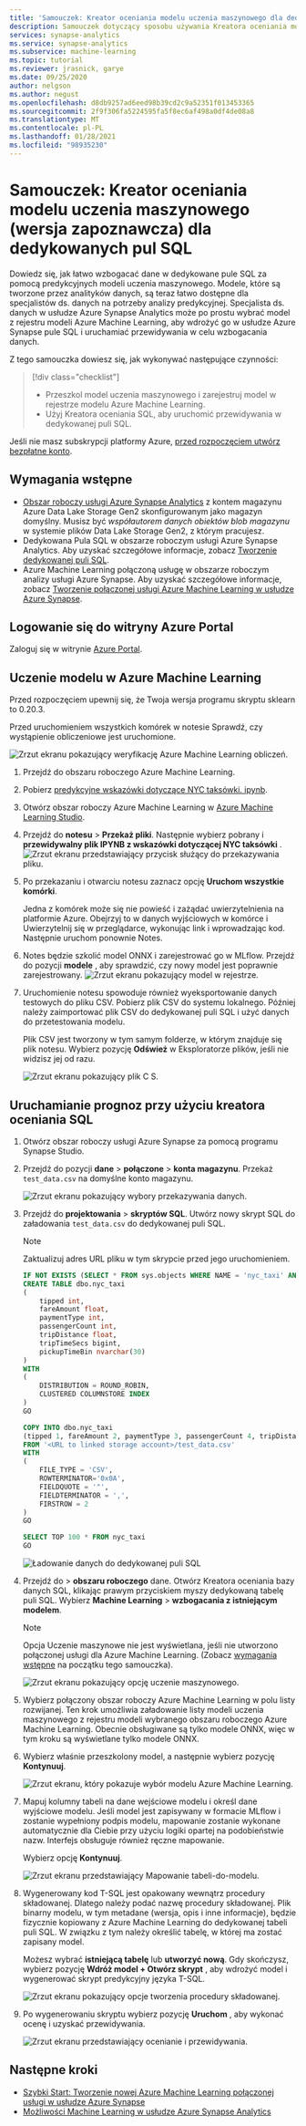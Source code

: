 ```yaml
---
title: 'Samouczek: Kreator oceniania modelu uczenia maszynowego dla dedykowanych pul SQL'
description: Samouczek dotyczący sposobu używania Kreatora oceniania modelu uczenia maszynowego do wzbogacania danych w dedykowanych pulach SQL.
services: synapse-analytics
ms.service: synapse-analytics
ms.subservice: machine-learning
ms.topic: tutorial
ms.reviewer: jrasnick, garye
ms.date: 09/25/2020
author: nelgson
ms.author: negust
ms.openlocfilehash: d8db9257ad6eed98b39cd2c9a52351f013453365
ms.sourcegitcommit: 2f9f306fa5224595fa5f8ec6af498a0df4de08a8
ms.translationtype: MT
ms.contentlocale: pl-PL
ms.lasthandoff: 01/28/2021
ms.locfileid: "98935230"
---
```

# <a name="tutorial-machine-learning-model-scoring-wizard-preview-for-dedicated-sql-pools"></a>Samouczek: Kreator oceniania modelu uczenia maszynowego (wersja zapoznawcza) dla dedykowanych pul SQL

Dowiedz się, jak łatwo wzbogacać dane w dedykowane pule SQL za pomocą predykcyjnych modeli uczenia maszynowego. Modele, które są tworzone przez analityków danych, są teraz łatwo dostępne dla specjalistów ds. danych na potrzeby analizy predykcyjnej. Specjalista ds. danych w usłudze Azure Synapse Analytics może po prostu wybrać model z rejestru modeli Azure Machine Learning, aby wdrożyć go w usłudze Azure Synapse pule SQL i uruchamiać przewidywania w celu wzbogacania danych.

Z tego samouczka dowiesz się, jak wykonywać następujące czynności:

> [!div class="checklist"]
> - Przeszkol model uczenia maszynowego i zarejestruj model w rejestrze modelu Azure Machine Learning.
> - Użyj Kreatora oceniania SQL, aby uruchomić przewidywania w dedykowanej puli SQL.

Jeśli nie masz subskrypcji platformy Azure, [przed rozpoczęciem utwórz bezpłatne konto](https://azure.microsoft.com/free/).

## <a name="prerequisites"></a>Wymagania wstępne

- [Obszar roboczy usługi Azure Synapse Analytics](../get-started-create-workspace.md) z kontem magazynu Azure Data Lake Storage Gen2 skonfigurowanym jako magazyn domyślny. Musisz być *współautorem danych obiektów blob magazynu* w systemie plików Data Lake Storage Gen2, z którym pracujesz.
- Dedykowana Pula SQL w obszarze roboczym usługi Azure Synapse Analytics. Aby uzyskać szczegółowe informacje, zobacz [Tworzenie dedykowanej puli SQL](../quickstart-create-sql-pool-studio.md).
- Azure Machine Learning połączoną usługę w obszarze roboczym analizy usługi Azure Synapse. Aby uzyskać szczegółowe informacje, zobacz [Tworzenie połączonej usługi Azure Machine Learning w usłudze Azure Synapse](quickstart-integrate-azure-machine-learning.md).

## <a name="sign-in-to-the-azure-portal"></a>Logowanie się do witryny Azure Portal

Zaloguj się w witrynie [Azure Portal](https://portal.azure.com/).

## <a name="train-a-model-in-azure-machine-learning"></a>Uczenie modelu w Azure Machine Learning

Przed rozpoczęciem upewnij się, że Twoja wersja programu skryptu sklearn to 0.20.3.

Przed uruchomieniem wszystkich komórek w notesie Sprawdź, czy wystąpienie obliczeniowe jest uruchomione.

![Zrzut ekranu pokazujący weryfikację Azure Machine Learning obliczeń.](media/tutorial-sql-pool-model-scoring-wizard/tutorial-sql-scoring-wizard-train-00b.png)

1. Przejdź do obszaru roboczego Azure Machine Learning.

1. Pobierz [predykcyjne wskazówki dotyczące NYC taksówki. ipynb](https://go.microsoft.com/fwlink/?linkid=2144301).

1. Otwórz obszar roboczy Azure Machine Learning w [Azure Machine Learning Studio](https://ml.azure.com).

1. Przejdź do **notesu**  >  **Przekaż pliki**. Następnie wybierz pobrany i **przewidywalny plik IPYNB z wskazówki dotyczącej NYC taksówki** .
   ![Zrzut ekranu przedstawiający przycisk służący do przekazywania pliku.](media/tutorial-sql-pool-model-scoring-wizard/tutorial-sql-scoring-wizard-train-00a.png)

1. Po przekazaniu i otwarciu notesu zaznacz opcję **Uruchom wszystkie komórki**.

   Jedna z komórek może się nie powieść i zażądać uwierzytelnienia na platformie Azure. Obejrzyj to w danych wyjściowych w komórce i Uwierzytelnij się w przeglądarce, wykonując link i wprowadzając kod. Następnie uruchom ponownie Notes.

1. Notes będzie szkolić model ONNX i zarejestrować go w MLflow. Przejdź do pozycji **modele** , aby sprawdzić, czy nowy model jest poprawnie zarejestrowany.
   ![Zrzut ekranu pokazujący model w rejestrze.](media/tutorial-sql-pool-model-scoring-wizard/tutorial-sql-scoring-wizard-train-00c.png)

1. Uruchomienie notesu spowoduje również wyeksportowanie danych testowych do pliku CSV. Pobierz plik CSV do systemu lokalnego. Później należy zaimportować plik CSV do dedykowanej puli SQL i użyć danych do przetestowania modelu.

   Plik CSV jest tworzony w tym samym folderze, w którym znajduje się plik notesu. Wybierz pozycję **Odśwież** w Eksploratorze plików, jeśli nie widzisz jej od razu.

   ![Zrzut ekranu pokazujący plik C S.](media/tutorial-sql-pool-model-scoring-wizard/tutorial-sql-scoring-wizard-train-00d.png)

## <a name="launch-predictions-with-the-sql-scoring-wizard"></a>Uruchamianie prognoz przy użyciu kreatora oceniania SQL

1. Otwórz obszar roboczy usługi Azure Synapse za pomocą programu Synapse Studio.

1. Przejdź do pozycji **dane**  >  **połączone**  >  **konta magazynu**. Przekaż `test_data.csv` na domyślne konto magazynu.

   ![Zrzut ekranu pokazujący wybory przekazywania danych.](media/tutorial-sql-pool-model-scoring-wizard/tutorial-sql-scoring-wizard-00a.png)

1. Przejdź do **projektowania**  >  **skryptów SQL**. Utwórz nowy skrypt SQL do załadowania `test_data.csv` do dedykowanej puli SQL.

   > [!NOTE]
   > Zaktualizuj adres URL pliku w tym skrypcie przed jego uruchomieniem.

   ```SQL
   IF NOT EXISTS (SELECT * FROM sys.objects WHERE NAME = 'nyc_taxi' AND TYPE = 'U')
   CREATE TABLE dbo.nyc_taxi
   (
       tipped int,
       fareAmount float,
       paymentType int,
       passengerCount int,
       tripDistance float,
       tripTimeSecs bigint,
       pickupTimeBin nvarchar(30)
   )
   WITH
   (
       DISTRIBUTION = ROUND_ROBIN,
       CLUSTERED COLUMNSTORE INDEX
   )
   GO
   
   COPY INTO dbo.nyc_taxi
   (tipped 1, fareAmount 2, paymentType 3, passengerCount 4, tripDistance 5, tripTimeSecs 6, pickupTimeBin 7)
   FROM '<URL to linked storage account>/test_data.csv'
   WITH
   (
       FILE_TYPE = 'CSV',
       ROWTERMINATOR='0x0A',
       FIELDQUOTE = '"',
       FIELDTERMINATOR = ',',
       FIRSTROW = 2
   )
   GO
   
   SELECT TOP 100 * FROM nyc_taxi
   GO
   ```

   ![Ładowanie danych do dedykowanej puli SQL](media/tutorial-sql-pool-model-scoring-wizard/tutorial-sql-scoring-wizard-00b.png)

1. Przejdź do   >  **obszaru roboczego** dane. Otwórz Kreatora oceniania bazy danych SQL, klikając prawym przyciskiem myszy dedykowaną tabelę puli SQL. Wybierz **Machine Learning**  >  **wzbogacania z istniejącym modelem**.

   > [!NOTE]
   > Opcja Uczenie maszynowe nie jest wyświetlana, jeśli nie utworzono połączonej usługi dla Azure Machine Learning. (Zobacz [wymagania wstępne](#prerequisites) na początku tego samouczka).

   ![Zrzut ekranu pokazujący opcję uczenie maszynowego.](media/tutorial-sql-pool-model-scoring-wizard/tutorial-sql-scoring-wizard-00c.png)

1. Wybierz połączony obszar roboczy Azure Machine Learning w polu listy rozwijanej. Ten krok umożliwia załadowanie listy modeli uczenia maszynowego z rejestru modeli wybranego obszaru roboczego Azure Machine Learning. Obecnie obsługiwane są tylko modele ONNX, więc w tym kroku są wyświetlane tylko modele ONNX.

1. Wybierz właśnie przeszkolony model, a następnie wybierz pozycję **Kontynuuj**.

   ![Zrzut ekranu, który pokazuje wybór modelu Azure Machine Learning.](media/tutorial-sql-pool-model-scoring-wizard/tutorial-sql-scoring-wizard-00d.png)

1. Mapuj kolumny tabeli na dane wejściowe modelu i określ dane wyjściowe modelu. Jeśli model jest zapisywany w formacie MLflow i zostanie wypełniony podpis modelu, mapowanie zostanie wykonane automatycznie dla Ciebie przy użyciu logiki opartej na podobieństwie nazw. Interfejs obsługuje również ręczne mapowanie.

   Wybierz opcję **Kontynuuj**.

   ![Zrzut ekranu przedstawiający Mapowanie tabeli-do-modelu.](media/tutorial-sql-pool-model-scoring-wizard/tutorial-sql-scoring-wizard-00e.png)

1. Wygenerowany kod T-SQL jest opakowany wewnątrz procedury składowanej. Dlatego należy podać nazwę procedury składowanej. Plik binarny modelu, w tym metadane (wersja, opis i inne informacje), będzie fizycznie kopiowany z Azure Machine Learning do dedykowanej tabeli puli SQL. W związku z tym należy określić tabelę, w której ma zostać zapisany model. 

   Możesz wybrać **istniejącą tabelę** lub **utworzyć nową**. Gdy skończysz, wybierz pozycję **Wdróż model + Otwórz skrypt** , aby wdrożyć model i wygenerować skrypt predykcyjny języka T-SQL.

   ![Zrzut ekranu pokazujący opcje tworzenia procedury składowanej.](media/tutorial-sql-pool-model-scoring-wizard/tutorial-sql-scoring-wizard-00f.png)

1. Po wygenerowaniu skryptu wybierz pozycję **Uruchom** , aby wykonać ocenę i uzyskać przewidywania.

   ![Zrzut ekranu przedstawiający ocenianie i przewidywania.](media/tutorial-sql-pool-model-scoring-wizard/tutorial-sql-scoring-wizard-00g.png)

## <a name="next-steps"></a>Następne kroki

- [Szybki Start: Tworzenie nowej Azure Machine Learning połączonej usługi w usłudze Azure Synapse](quickstart-integrate-azure-machine-learning.md)
- [Możliwości Machine Learning w usłudze Azure Synapse Analytics](what-is-machine-learning.md)

